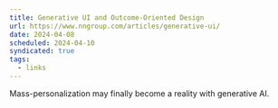 ```yaml
---
title: Generative UI and Outcome-Oriented Design
url: https://www.nngroup.com/articles/generative-ui/
date: 2024-04-08
scheduled: 2024-04-10
syndicated: true
tags:
  - links
---
```


Mass-personalization may finally become a reality with generative AI.
